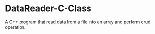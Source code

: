 # DataReader-C-Class
A C++ program that read data from a file into an array and perform crud operation.
